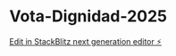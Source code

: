 # Vota-Dignidad-2025

[Edit in StackBlitz next generation editor ⚡️](https://stackblitz.com/~/github.com/andersonDN123/Vota-Dignidad-2025)